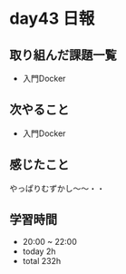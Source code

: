# day43 日報
## 取り組んだ課題一覧
- 入門Docker

## 次やること
- 入門Docker

## 感じたこと
やっぱりむずかし〜〜・・

## 学習時間
- 20:00 ~ 22:00
- today 2h
- total 232h
